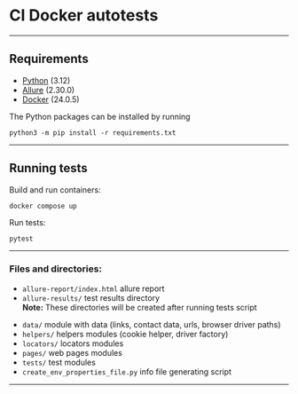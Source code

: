 # CI Docker autotests
***


## Requirements
* [Python](https://www.python.org/downloads/) (3.12)  
* [Allure](https://allurereport.org/docs/install/) (2.30.0)  
* [Docker](https://www.docker.com/get-started/) (24.0.5)

The Python packages can be installed by running  
```commandline
python3 -m pip install -r requirements.txt
```
***


## Running tests
Build and run containers:
```commandline
docker compose up
```
Run tests:
```commandline
pytest
```
***


### Files and directories:
- `allure-report/index.html` allure report
- `allure-results/` test results directory  
**Note:** These directories will be created after running tests script

* `data/` module with data (links, contact data, urls, browser driver paths)
* `helpers/` helpers modules (cookie helper, driver factory)
* `locators/` locators modules
* `pages/` web pages modules
* `tests/` test modules
* `create_env_properties_file.py` info file generating script
***
